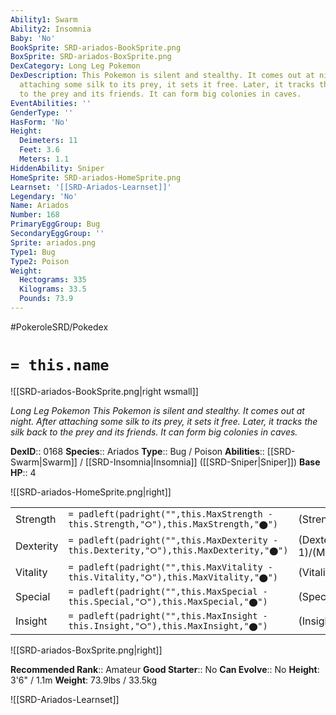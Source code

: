 ```yaml
---
Ability1: Swarm
Ability2: Insomnia
Baby: 'No'
BookSprite: SRD-ariados-BookSprite.png
BoxSprite: SRD-ariados-BoxSprite.png
DexCategory: Long Leg Pokemon
DexDescription: This Pokemon is silent and stealthy. It comes out at night. After
  attaching some silk to its prey, it sets it free. Later, it tracks the silk back
  to the prey and its friends. It can form big colonies in caves.
EventAbilities: ''
GenderType: ''
HasForm: 'No'
Height:
  Deimeters: 11
  Feet: 3.6
  Meters: 1.1
HiddenAbility: Sniper
HomeSprite: SRD-ariados-HomeSprite.png
Learnset: '[[SRD-Ariados-Learnset]]'
Legendary: 'No'
Name: Ariados
Number: 168
PrimaryEggGroup: Bug
SecondaryEggGroup: ''
Sprite: ariados.png
Type1: Bug
Type2: Poison
Weight:
  Hectograms: 335
  Kilograms: 33.5
  Pounds: 73.9
---
```


#PokeroleSRD/Pokedex

# `= this.name`

![[SRD-ariados-BookSprite.png|right wsmall]]

*Long Leg Pokemon*
*This Pokemon is silent and stealthy. It comes out at night. After attaching some silk to its prey, it sets it free. Later, it tracks the silk back to the prey and its friends. It can form big colonies in caves.*

**DexID**:: 0168
**Species**:: Ariados
**Type**:: Bug / Poison
**Abilities**:: [[SRD-Swarm|Swarm]] / [[SRD-Insomnia|Insomnia]] ([[SRD-Sniper|Sniper]])
**Base HP**:: 4

![[SRD-ariados-HomeSprite.png|right]]

|           |                                                                                        |                                          |
| --------- | -------------------------------------------------------------------------------------- | ---------------------------------------- |
| Strength  | `= padleft(padright("",this.MaxStrength - this.Strength,"⭘"),this.MaxStrength,"⬤")`    | (Strength::2)/(MaxStrength::5)   |
| Dexterity | `= padleft(padright("",this.MaxDexterity - this.Dexterity,"⭘"),this.MaxDexterity,"⬤")` | (Dexterity:: 1)/(MaxDexterity::3) |
| Vitality  | `= padleft(padright("",this.MaxVitality - this.Vitality,"⭘"),this.MaxVitality,"⬤")`    | (Vitality::2)/(MaxVitality::5)   |
| Special   | `= padleft(padright("",this.MaxSpecial - this.Special,"⭘"),this.MaxSpecial,"⬤")`       | (Special::2)/(MaxSpecial::4)     |
| Insight   | `= padleft(padright("",this.MaxInsight - this.Insight,"⭘"),this.MaxInsight,"⬤")`       | (Insight::2)/(MaxInsight::5)     |

![[SRD-ariados-BoxSprite.png|right]]

**Recommended Rank**:: Amateur
**Good Starter**:: No
**Can Evolve**:: No
**Height**: 3'6" / 1.1m
**Weight**: 73.9lbs / 33.5kg

![[SRD-Ariados-Learnset]]